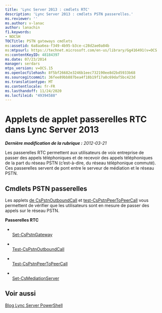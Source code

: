 ```yaml
---
title: 'Lync Server 2013 : cmdlets RTC'
description: 'Lync Server 2013 : cmdlets PSTN passerelles.'
ms.reviewer: ''
ms.author: v-lanac
author: lanachin
f1.keywords:
- NOCSH
TOCTitle: PSTN gateways cmdlets
ms:assetid: 6a8aa6ea-f349-4b95-b3ce-c28d2ae0a84b
ms:mtpsurl: https://technet.microsoft.com/en-us/library/Gg416491(v=OCS.15)
ms:contentKeyID: 48184397
ms.date: 07/23/2014
manager: serdars
mtps_version: v=OCS.15
ms.openlocfilehash: 8f5bf26682e3246b1eec732190ee8d2bd5933b68
ms.sourcegitcommit: 36fee89bb887bea4f18b19f17a8c69daf5bc423d
ms.translationtype: MT
ms.contentlocale: fr-FR
ms.lasthandoff: 11/24/2020
ms.locfileid: "49394588"
---
```

# <a name="pstn-gateways-cmdlets-in-lync-server-2013"></a>Applets de applet passerelles RTC dans Lync Server 2013

<div data-xmlns="http://www.w3.org/1999/xhtml">

<div class="topic" data-xmlns="http://www.w3.org/1999/xhtml" data-msxsl="urn:schemas-microsoft-com:xslt" data-cs="https://msdn.microsoft.com/">

<div data-asp="https://msdn2.microsoft.com/asp">



</div>

<div id="mainSection">

<div id="mainBody">

<span> </span>

_**Dernière modification de la rubrique :** 2012-03-21_

Les passerelles RTC permettent aux utilisateurs de voix entreprise de passer des appels téléphoniques et de recevoir des appels téléphoniques de la part du réseau PSTN (c’est-à-dire, du réseau téléphonique commuté). Ces passerelles servent de pont entre le serveur de médiation et le réseau PSTN.

<div>

## <a name="pstn-gateways-cmdlets"></a>Cmdlets PSTN passerelles

Les applets [de CsPstnOutboundCall](https://technet.microsoft.com/library/Gg398207(v=OCS.15)) et [test-CsPstnPeerToPeerCall](https://technet.microsoft.com/library/Gg398662(v=OCS.15)) vous permettent de vérifier que les utilisateurs sont en mesure de passer des appels sur le réseau PSTN.

**Passerelles RTC**

  - <span></span>  
    [Set-CsPstnGateway](https://technet.microsoft.com/library/Gg398408(v=OCS.15))

<!-- end list -->

  - <span></span>  
    [Test-CsPstnOutboundCall](https://technet.microsoft.com/library/Gg398207(v=OCS.15))

<!-- end list -->

  - <span></span>  
    [Test-CsPstnPeerToPeerCall](https://technet.microsoft.com/library/Gg398662(v=OCS.15))

<!-- end list -->

  - <span></span>  
    [Set-CsMediationServer](https://technet.microsoft.com/library/Gg398213(v=OCS.15))

</div>

<div>

## <a name="see-also"></a>Voir aussi


[Blog Lync Server PowerShell](https://go.microsoft.com/fwlink/p/?linkid=203150)  
  

</div>

</div>

<span> </span>

</div>

</div>

</div>

